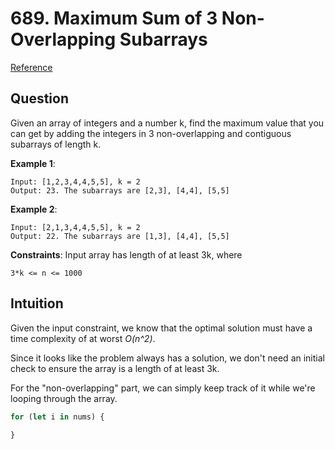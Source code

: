 # 689. Maximum Sum of 3 Non-Overlapping Subarrays
[Reference](https://leetcode.com/problems/maximum-sum-of-3-non-overlapping-subarrays/)

## Question
Given an array of integers and a number k, find the maximum value that you can get by adding the integers in 3 non-overlapping and contiguous subarrays of length k.

**Example 1**:
```
Input: [1,2,3,4,4,5,5], k = 2
Output: 23. The subarrays are [2,3], [4,4], [5,5]
```

**Example 2**:
```
Input: [2,1,3,4,4,5,5], k = 2
Output: 22. The subarrays are [1,3], [4,4], [5,5]
```

**Constraints**:
Input array has length of at least 3k, where
```
3*k <= n <= 1000
```

## Intuition
Given the input constraint, we know that the optimal solution must have a time complexity of at worst _O(n^2)_.

Since it looks like the problem always has a solution, we don't need an initial check to ensure the array is a length of at least 3k.

For the "non-overlapping" part, we can simply keep track of it while we're looping through the array. 

```js
for (let i in nums) {
  
}
```

